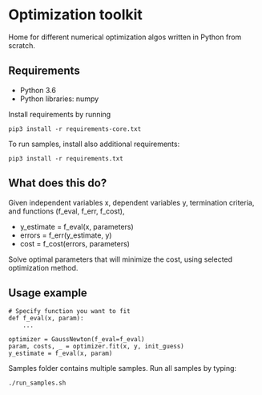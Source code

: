 # Optimization toolkit

Home for different numerical optimization algos written in Python from scratch.

## Requirements

- Python 3.6
- Python libraries: numpy

Install requirements by running

```
pip3 install -r requirements-core.txt
```

To run samples, install also additional requirements:

```
pip3 install -r requirements.txt
```

## What does this do?

Given independent variables x, dependent variables y, termination criteria, and functions (f_eval, f_err, f_cost), 

- y_estimate = f_eval(x, parameters)
- errors = f_err(y_estimate, y)
- cost = f_cost(errors, parameters)

Solve optimal parameters that will minimize the cost, using selected optimization method.

## Usage example

```
# Specify function you want to fit
def f_eval(x, param):
    ...

optimizer = GaussNewton(f_eval=f_eval)
param, costs, _ = optimizer.fit(x, y, init_guess)
y_estimate = f_eval(x, param)
```

Samples folder contains multiple samples. Run all samples by typing:

```
./run_samples.sh
```